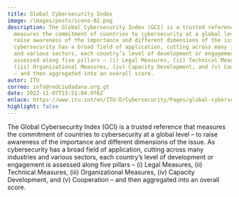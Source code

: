 ```yaml
---
title: Global Cybersecurity Index
image: /images/posts/icono-02.png
description: The Global Cybersecurity Index (GCI) is a trusted reference that
  measures the commitment of countries to cybersecurity at a global level – to
  raise awareness of the importance and different dimensions of the issue. As
  cybersecurity has a broad field of application, cutting across many industries
  and various sectors, each country’s level of development or engagement is
  assessed along five pillars – (i) Legal Measures, (ii) Technical Measures,
  (iii) Organizational Measures, (iv) Capacity Development, and (v) Cooperation
  – and then aggregated into an overall score.
autor: ITU
correo: info@redciudadana.org.gt
date: 2022-11-07T15:51:04.976Z
enlace: https://www.itu.int/en/ITU-D/Cybersecurity/Pages/global-cybersecurity-index.aspx
highlight: false
---
```

The Global Cybersecurity Index (GCI) is a trusted reference that measures the commitment of countries to cybersecurity at a global level – to raise awareness of the importance and different dimensions of the issue. As cybersecurity has a broad field of application, cutting across many industries and various sectors, each country’s level of development or engagement is assessed along five pillars – (i) Legal Measures, (ii) Technical Measures, (iii) Organizational Measures, (iv) Capacity Development, and (v) Cooperation – and then aggregated into an overall score.